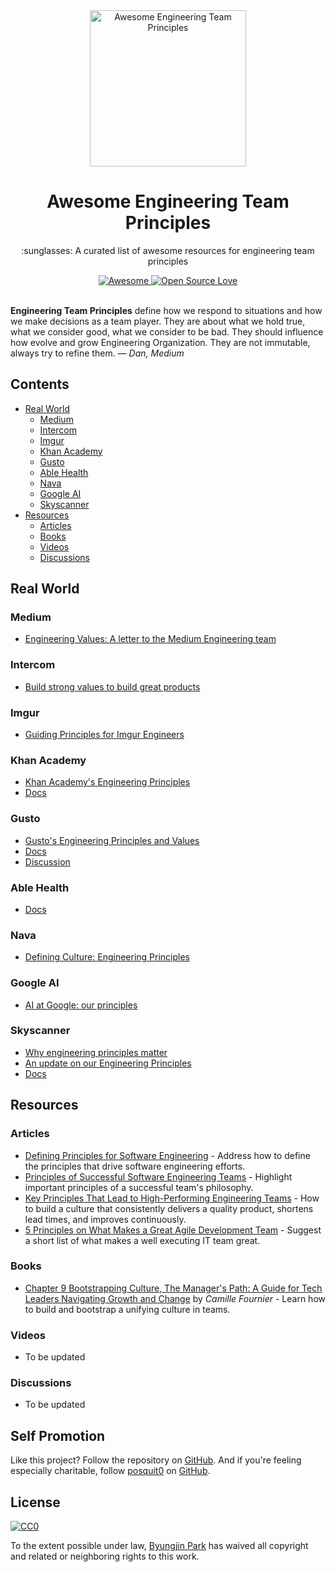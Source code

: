 <div align="center">
  <a href="https://github.com/posquit0/awesome-engineering-team-principles" title="Awesome Engineering Team Principles">
    <img width="250" src="media/awesome.png" alt="Awesome Engineering Team Principles">
  </a>
  <br />
  <h1>Awesome Engineering Team Principles</h1>
</div>

<p align="center">
  :sunglasses: A curated list of awesome resources for engineering team principles
</p>

<div align="center">
  <a href="https://awesome.re">
		<img src="https://awesome.re/badge.svg" alt="Awesome">
	</a>
  <a href="https://github.com/ellerbrock/open-source-badge/">
    <img alt="Open Source Love" src="https://badges.frapsoft.com/os/v1/open-source.svg?v=103" />
  </a>
</div>

<br />

**Engineering Team Principles** define how we respond to situations and how we make decisions as a team player. They are about what we hold true, what we consider good, what we consider to be bad. They should influence how evolve and grow Engineering Organization. They are not immutable, always try to refine them. *— Dan, Medium*



## Contents

* [Real World](#real-world)
  * [Medium](#medium)
  * [Intercom](#intercom)
  * [Imgur](#imgur)
  * [Khan Academy](#khan-academy)
  * [Gusto](#gusto)
  * [Able Health](#able-health)
  * [Nava](#nava)
  * [Google AI](#google-ai)
  * [Skyscanner](#skyscanner)
* [Resources](#resources)
  * [Articles](#articles)
  * [Books](#books)
  * [Videos](#videos)
  * [Discussions](#discussions)


## Real World

### Medium

* [Engineering Values: A letter to the Medium Engineering team](https://medium.engineering/engineering-values-7143c0db0bd6)

### Intercom

* [Build strong values to build great products](https://blog.intercom.com/the-engineering-values-we-live-by/)

### Imgur

* [Guiding Principles for Imgur Engineers](https://blog.imgur.com/2018/02/13/guiding-principles-for-imgur-engineers/)

### Khan Academy

* [Khan Academy's Engineering Principles](http://engineering.khanacademy.org/posts/engineering-principles.htm)
* [Docs](https://docs.google.com/document/d/1PW4NYn9pYNam2EuGEsTN9pTgwTfFnT_R9OZLJJICWQU)

### Gusto

* [Gusto's Engineering Principles and Values](https://engineering.gusto.com/our-engineering-values-and-principles/)
* [Docs](https://app.gusto.com/static/engineering-principles-and-values.pdf)
* [Discussion](https://news.ycombinator.com/item?id=9721767)

### Able Health

* [Docs](https://github.com/AbleHealth/team/blob/master/engineering/principles-and-practices.md)

### Nava

* [Defining Culture: Engineering Principles](https://blog.navapbc.com/defining-engineering-culture-engineering-principles-558d2b4c5950)

### Google AI

* [AI at Google: our principles](https://blog.google/topics/ai/ai-principles/)

### Skyscanner

* [Why engineering principles matter](https://medium.com/@SkyscannerEng/why-engineering-principles-matter-993298f7d792)
* [An update on our Engineering Principles](https://medium.com/@SkyscannerEng/an-update-on-our-engineering-principles-80405a96383a)
* [Docs](https://github.com/Skyscanner/engineering-principles)


## Resources

### Articles

* [Defining Principles for Software Engineering](https://theplainprogrammer.com/defining-principles-for-software-engineering-e88c069a0446) - Address how to define the principles that drive software engineering efforts.
* [Principles of Successful Software Engineering Teams](https://blog.brunomiranda.com/principles-of-successful-software-engineering-teams-41a65bfd56b3) - Highlight important principles of a successful team's philosophy.
* [Key Principles That Lead to High-Performing Engineering Teams](https://www.hugeinc.com/articles/key-principles-that-lead-to-high-performing-engineering-teams) - How to build a culture that consistently delivers a quality product, shortens lead times, and improves continuously.
* [5 Principles on What Makes a Great Agile Development Team](http://blogs.starcio.com/2015/04/principles-great-agile-development-team.html) - Suggest a short list of what makes a well executing IT team great.

### Books

* [Chapter 9 Bootstrapping Culture, The Manager's Path: A Guide for Tech Leaders Navigating Growth and Change](http://shop.oreilly.com/product/0636920056843.do) by *Camille Fournier* - Learn how to build and bootstrap a unifying culture in teams.

### Videos

* To be updated

### Discussions

* To be updated


## Self Promotion

Like this project? Follow the repository on [GitHub](https://github.com/posquit0/awesome-engineering-team-principles). And if you're feeling especially charitable, follow [posquit0](https://posquit0.com) on [GitHub](https://github.com/posquit0).


## License

[![CC0](http://mirrors.creativecommons.org/presskit/buttons/88x31/svg/cc-zero.svg)](https://creativecommons.org/publicdomain/zero/1.0/)

To the extent possible under law, [Byungjin Park](http://www.posquit0.com) has waived all copyright and related or neighboring rights to this work.
